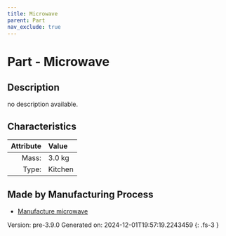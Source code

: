 ```yaml
---
title: Microwave
parent: Part
nav_exclude: true
---
```

# Part - Microwave

## Description
no description available.

## Characteristics

| Attribute      | Value |
|--------:|:------|
|Mass:|3.0 kg|
|Type:|Kitchen|

## Made by Manufacturing Process

- [Manufacture microwave](../process/manufacture-microwave.html)



Version: pre-3.9.0 Generated on: 2024-12-01T19:57:19.2243459
{: .fs-3 }

